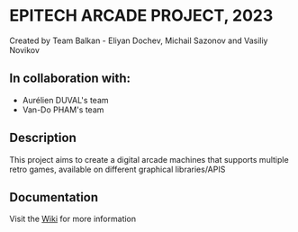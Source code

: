 # EPITECH ARCADE PROJECT, 2023

Created by Team Balkan - Eliyan Dochev, Michail Sazonov and Vasiliy Novikov

## In collaboration with:

- Aurélien DUVAL's team
- Van-Do PHAM's team

## Description

This project aims to create a digital arcade machines that supports multiple retro games,
available on different graphical libraries/APIS

## Documentation

Visit the [Wiki](https://balkan-epitech-arcade-docx.netlify.app/) for more information
